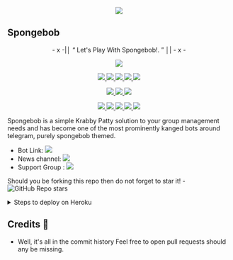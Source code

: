 <p align="center">
  <img src="https://telegra.ph/file/e89dea6e5af619deb67a5.jpg">
</p>

## Spongebob 

<p align="center">
- x -|│  “	Let's Play With Spongebob!. ”  │| - x -
</p>

<p align="center">
<a href="https://app.codacy.com/gh/Xlaaf/Spongebob?utm_source=github.com&utm_medium=referral&utm_content=Xlaaf/Spongebob&utm_campaign=Badge_Grade_Settings" alt="Codacy Badge">
<img src="https://api.codacy.com/project/badge/Grade/6141417ceaf84545bab6bd671503df51" /> </a>
</p>
<p align="center">
<a href="https://github.com/Xlaf/Spongebob" alt="GitHub closed issues"> <img src="https://img.shields.io/github/issues-closed-raw/Xlaaf/Spongebob?style=flat&logo=github&color=success" /> </a>
<a href="https://github.com/Xlaaf/Spongebob/graphs/contributors" alt="GitHub contributors"> <img src="https://img.shields.io/github/contributors/Xlaaf/Spongebob?style=flat&logo=github" /> </a>
<a href="https://github.com/Xlaaf/Spongebob/network/members" alt="GitHub forks"> <img src="https://img.shields.io/github/forks/Xlaaf/Spongebob?label=Forks&logo=github" /> </a>
<a href="https://github.com/Xlaaf/Spongebob" alt="GitHub closed pull requests"> <img src="https://img.shields.io/github/issues-pr-closed-raw/Xlaaf/spongebob?color=success" /> </a>
<a href="https://github.com/Xlaaf/Spongebob" alt="GitHub issues"> <img src="https://img.shields.io/github/issues-raw/Xlaaf/Spongebob?style=flat&logo=github&color=yellow" /> </a>
</p>
<p align="center">
<a href="https://www.python.org/" alt="made-with-python"> <img src="https://img.shields.io/badge/Made%20with-Python-1f425f.svg?style=flat&logo=python&color=red" /> </a>
<a href="https://github.com/Xlaaf/Spongebob" alt="GitHub repo size"> <img src="https://img.shields.io/github/repo-size/Xlaaf/Spongebob" /> </a>
<a href="https://github.com/Xlaaf/Spongebob/blob/spongebob/LICENSE" alt="GPLv3 license"> <img src="https://img.shields.io/badge/License-GPLv3-blue.svg" /> </a>
</p>
<p align="center">
<a href="https://paypal.me/nezoku" alt="Donate!"> <img src="https://aleen42.github.io/badges/src/paypal.svg" /> </a>
<a href="https://t.me/VohaUpdate" alt="Telegram!"> <img src="https://aleen42.github.io/badges/src/telegram.svg" /> </a>
<a href="" alt="VohaUnion"> <img src="https://img.shields.io/badge/Built%20by-Voha-red" /> </a>
<a href="https://github.com/Xlaaf/Spongebob/graphs/commit-activity" alt="Maintenance"> <img src="https://img.shields.io/badge/Maintained%3F-yes-green.svg" /> </a>
<a href="https://makeapullrequest.com" alt="PRs Welcome"> <img src="https://img.shields.io/badge/PRs-welcome-brightgreen.svg?style=flat-square" /> </a>
</p>

Spongebob is a simple Krabby Patty solution to your group management needs and has become one of the most prominently kanged bots around telegram, purely spongebob themed.

* Bot Link:  <a href="https://t.me/SpongebobSquarepantsRobot" alt="Spongebob Robot"> <img src="https://img.shields.io/badge/%F0%9F%A4%96%20-SpongebobRobot-yellow" /> </a>
* News channel: <a  href="https://t.me/VohaUpdate" alt="Voha Update"> <img  src="https://img.shields.io/badge/%F0%9F%92%A1-Voha%20Updates-9cf" /> </a>
* Support Group : <a  href="https://t.me/VohaChat" alt="Voha Chat"> <img  src="https://img.shields.io/badge/%F0%9F%92%A1-Voha%20Chat-9cf" /> </a>


Should you be forking this repo then do not forget to star it! - <img alt="GitHub Repo stars" src="https://img.shields.io/github/stars/Voha/spongebob?color=white&label=%F0%9F%8C%9F%20star">

<details>
  <summary>Steps to deploy on Heroku </summary>

```
Fill in all the details, Deploy!
Now go to https://dashboard.heroku.com/apps/(app-name)/resources ( Replace (app-name) with your app name )
REMEMBER: Turn on worker dyno (Don't worry It's free :D) & Webhook
Now send the bot /start, If it doesn't respond go to https://dashboard.heroku.com/apps/(app-name)/settings and remove webhook and port.
```

  [![Deploy](https://www.herokucdn.com/deploy/button.svg)](https://heroku.com/deploy?template=https://github.com/BikiniBottomm/Spongebob.git)

</details>  

## Credits 📍
* Well, it's all in the commit history 
Feel free to open pull requests should any be missing.
